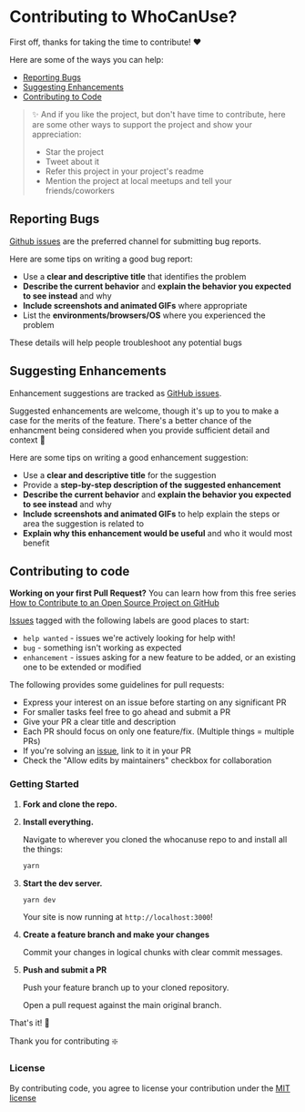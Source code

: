 # Contributing to WhoCanUse?

First off, thanks for taking the time to contribute!  ❤️

Here are some of the ways you can help:
- [Reporting Bugs](#reporting-bugs)
- [Suggesting Enhancements](#suggesting-enhancements)
- [Contributing to Code](#contributing-to-code)

> ✨ And if you like the project, but don't have time to contribute, here are some other ways to support the project and show your appreciation:
> - Star the project
> - Tweet about it
> - Refer this project in your project's readme
> - Mention the project at local meetups and tell your friends/coworkers


## Reporting Bugs
[Github issues](https://github.com/CoreyGinnivan/whocanuse/issues/) are the preferred channel for submitting bug reports.

Here are some tips on writing a good bug report:
- Use a **clear and descriptive title** that identifies the problem
- **Describe the current behavior** and **explain the behavior you expected to see instead** and why
- **Include screenshots and animated GIFs** where appropriate
- List the **environments/browsers/OS** where you experienced the problem

These details will help people troubleshoot any potential bugs

## Suggesting Enhancements

Enhancement suggestions are tracked as [GitHub issues](https://github.com/CoreyGinnivan/whocanuse/issues).

Suggested enhancements are welcome, though it's up to you to make a case for the merits of the feature. There's a better chance of the enhancment being considered when you provide sufficient detail and context :slightly_smiling_face:

Here are some tips on writing a good enhancement suggestion:
- Use a **clear and descriptive title** for the suggestion
- Provide a **step-by-step description of the suggested enhancement**
- **Describe the current behavior** and **explain the behavior you expected to see instead** and why
- **Include screenshots and animated GIFs** to help explain the steps or area the suggestion is related to
- **Explain why this enhancement would be useful** and who it would most benefit

## Contributing to code

**Working on your first Pull Request?** You can learn how from this free series [How to Contribute to an Open Source Project on GitHub](https://kcd.im/pull-request)

[Issues](https://github.com/CoreyGinnivan/whocanuse/issues) tagged with the following labels are good places to start:

- `help wanted` - issues we're actively looking for help with!
- `bug` - something isn't working as expected
- `enhancement` - issues asking for a new feature to be added, or an existing one to be extended or modified

The following provides some guidelines for pull requests:

- Express your interest on an issue before starting on any significant PR
- For smaller tasks feel free to go ahead and submit a PR
- Give your PR a clear title and description
- Each PR should focus on only one feature/fix. (Multiple things = multiple PRs)
- If you're solving an [issue](https://github.com/CoreyGinnivan/whocanuse/issues/), link to it in your PR
- Check the "Allow edits by maintainers" checkbox for collaboration

### Getting Started

1.  **Fork and clone the repo.**

2.  **Install everything.**

    Navigate to wherever you cloned the whocanuse repo to and install all the things:

    ```sh
    yarn
    ```

2.  **Start the dev server.**

    ```sh
    yarn dev
    ```

    Your site is now running at `http://localhost:3000`!

3.  **Create a feature branch and make your changes**

    Commit your changes in logical chunks with clear commit messages.

3. **Push and submit a PR**

    Push your feature branch up to your cloned repository.

    Open a pull request against the main original branch.

That's it! :tada:

Thank you for contributing :sparkle:

### License
By contributing code, you agree to license your contribution under the [MIT license](https://github.com/CoreyGinnivan/whocanuse/blob/main/LICENSE)
